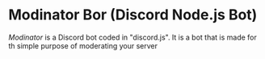 # Modinator Bor (Discord Node.js Bot)

_Modinator_ is a Discord bot coded in "discord.js".
It is a bot that is made for th simple purpose of moderating your server
